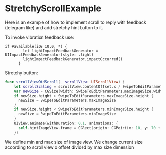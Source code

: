 # StretchyScrollExample

Here is an example of how to implement scroll to reply with feedback (telegram like) and add stretchy hint button to it.

To invoke vibration feedback use: 

```Swift4
if #available(iOS 10.0, *) {
        let lightImpactFeedbackGenerator = UIImpactFeedbackGenerator(style: .light)
        lightImpactFeedbackGenerator.impactOccurred()
      }
```

Stretchy button:

```Swift
func scrollViewDidScroll(_ scrollView: UIScrollView) {
    let scrollScaling = scrollView.contentOffset.x / SwipeToEditParameters.maxImageSize.height
    var newSize = CGSize(width: SwipeToEditParameters.maxImageSize.width*abs(scrollScaling), height: SwipeToEditParameters.maxImageSize.height*abs(scrollScaling))
    if newSize.height > SwipeToEditParameters.maxImageSize.height {
      newSize = SwipeToEditParameters.maxImageSize
    }
    if newSize.height < SwipeToEditParameters.minImageSize.height {
      newSize = SwipeToEditParameters.minImageSize
    }
    UIView.animate(withDuration: 0.1, animations: {
      self.hintImageView.frame = CGRect(origin: CGPoint(x: 10, y: 70 + (self.scrollContainer.frame.size.height - newSize.height)/2), size: newSize)
    })
```

We define min and max size of image view.
We change current size according to scroll view x offset divided by max size dimension
